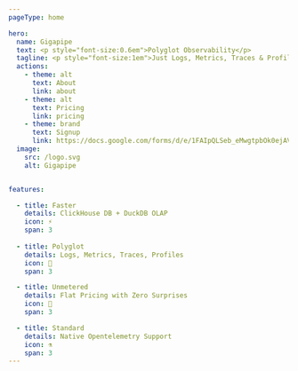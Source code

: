 ```yaml
---
pageType: home

hero:
  name: Gigapipe
  text: <p style="font-size:0.6em">Polyglot Observability</p>
  tagline: <p style="font-size:1em">Just Logs, Metrics, Traces & Profiles</p>
  actions:
    - theme: alt
      text: About
      link: about
    - theme: alt
      text: Pricing
      link: pricing
    - theme: brand
      text: Signup
      link: https://docs.google.com/forms/d/e/1FAIpQLSeb_eMwgtpbOk0ejAVW7ihKAzkt0WKnLwCQFyHkIzl5DAU2ig/viewform
  image:
    src: /logo.svg
    alt: Gigapipe    


features:

  - title: Faster
    details: ClickHouse DB + DuckDB OLAP
    icon: ⚡
    span: 3
    
  - title: Polyglot
    details: Logs, Metrics, Traces, Profiles
    icon: 💬
    span: 3

  - title: Unmetered
    details: Flat Pricing with Zero Surprises
    icon: 💸
    span: 3

  - title: Standard
    details: Native Opentelemetry Support
    icon: ⚗️
    span: 3
---
```


<style>
  .flex-center {
    justify-content: center;
    align-items: center;
    display: flex;
    margin-bottom: 10px;
  }
</style>
